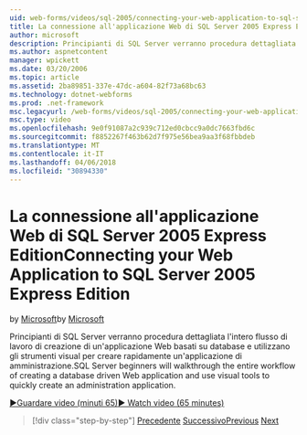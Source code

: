 ```yaml
---
uid: web-forms/videos/sql-2005/connecting-your-web-application-to-sql-server-2005-express-edition
title: La connessione all'applicazione Web di SQL Server 2005 Express Edition | Documenti Microsoft
author: microsoft
description: Principianti di SQL Server verranno procedura dettagliata l'intero flusso di lavoro di creazione di un'applicazione Web basati su database e utilizzano gli strumenti visual per creare rapidamente un administrat...
ms.author: aspnetcontent
manager: wpickett
ms.date: 03/20/2006
ms.topic: article
ms.assetid: 2ba89851-337e-47dc-a604-82f73a68bc63
ms.technology: dotnet-webforms
ms.prod: .net-framework
msc.legacyurl: /web-forms/videos/sql-2005/connecting-your-web-application-to-sql-server-2005-express-edition
msc.type: video
ms.openlocfilehash: 9e0f91087a2c939c712ed0cbcc9a0dc7663fbd6c
ms.sourcegitcommit: f8852267f463b62d7f975e56bea9aa3f68fbbdeb
ms.translationtype: MT
ms.contentlocale: it-IT
ms.lasthandoff: 04/06/2018
ms.locfileid: "30894330"
---
```

<a name="connecting-your-web-application-to-sql-server-2005-express-edition"></a><span data-ttu-id="8f137-103">La connessione all'applicazione Web di SQL Server 2005 Express Edition</span><span class="sxs-lookup"><span data-stu-id="8f137-103">Connecting your Web Application to SQL Server 2005 Express Edition</span></span>
====================
<span data-ttu-id="8f137-104">by [Microsoft](https://github.com/microsoft)</span><span class="sxs-lookup"><span data-stu-id="8f137-104">by [Microsoft](https://github.com/microsoft)</span></span>

<span data-ttu-id="8f137-105">Principianti di SQL Server verranno procedura dettagliata l'intero flusso di lavoro di creazione di un'applicazione Web basati su database e utilizzano gli strumenti visual per creare rapidamente un'applicazione di amministrazione.</span><span class="sxs-lookup"><span data-stu-id="8f137-105">SQL Server beginners will walkthrough the entire workflow of creating a database driven Web application and use visual tools to quickly create an administration application.</span></span>

[<span data-ttu-id="8f137-106">&#9654;Guardare video (minuti 65)</span><span class="sxs-lookup"><span data-stu-id="8f137-106">&#9654; Watch video (65 minutes)</span></span>](https://channel9.msdn.com/Blogs/ASP-NET-Site-Videos/connecting-your-web-application-to-sql-server-2005-express-edition)

> [!div class="step-by-step"]
> <span data-ttu-id="8f137-107">[Precedente](understanding-security-and-network-connectivity.md)
> [Successivo](using-sql-server-management-studio.md)</span><span class="sxs-lookup"><span data-stu-id="8f137-107">[Previous](understanding-security-and-network-connectivity.md)
[Next](using-sql-server-management-studio.md)</span></span>
